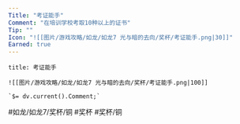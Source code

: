 ```yaml
---
Title: "考证能手"
Comment: "在培训学校考取10种以上的证书"
Tip: ""
Icon: "![[图片/游戏攻略/如龙/如龙7 光与暗的去向/奖杯/考证能手.png|30]]"
Earned: true
---
```

```ad-common-bronze-trophy
title: 考证能手

![[图片/游戏攻略/如龙/如龙7 光与暗的去向/奖杯/考证能手.png|100]]

`$= dv.current().Comment;`

```

#如龙/如龙7/奖杯/铜 #奖杯 #奖杯/铜
